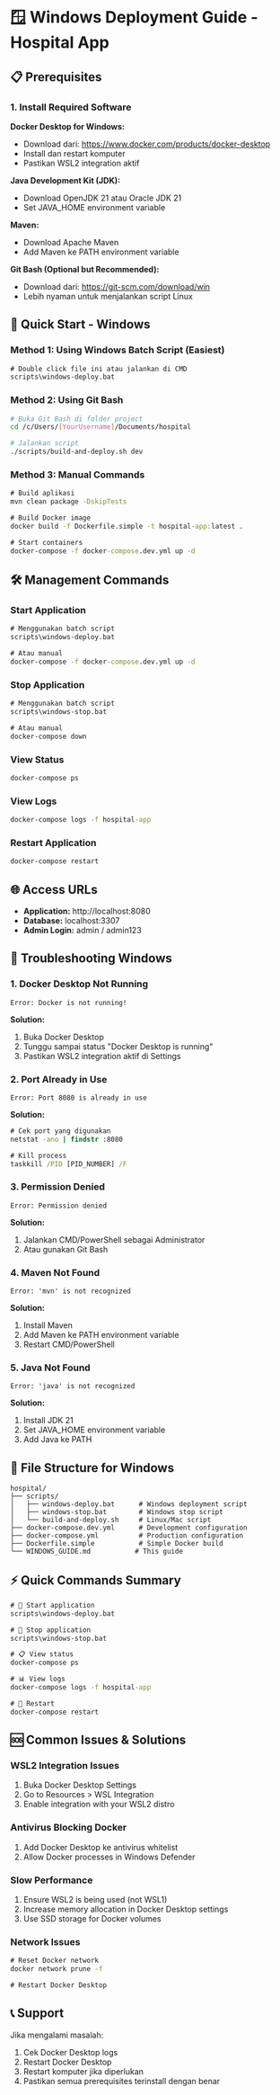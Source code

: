 # 🪟 Windows Deployment Guide - Hospital App

## 📋 **Prerequisites**

### **1. Install Required Software**

**Docker Desktop for Windows:**

- Download dari: https://www.docker.com/products/docker-desktop
- Install dan restart komputer
- Pastikan WSL2 integration aktif

**Java Development Kit (JDK):**

- Download OpenJDK 21 atau Oracle JDK 21
- Set JAVA_HOME environment variable

**Maven:**

- Download Apache Maven
- Add Maven ke PATH environment variable

**Git Bash (Optional but Recommended):**

- Download dari: https://git-scm.com/download/win
- Lebih nyaman untuk menjalankan script Linux

## 🚀 **Quick Start - Windows**

### **Method 1: Using Windows Batch Script (Easiest)**

```cmd
# Double click file ini atau jalankan di CMD
scripts\windows-deploy.bat
```

### **Method 2: Using Git Bash**

```bash
# Buka Git Bash di folder project
cd /c/Users/[YourUsername]/Documents/hospital

# Jalankan script
./scripts/build-and-deploy.sh dev
```

### **Method 3: Manual Commands**

```cmd
# Build aplikasi
mvn clean package -DskipTests

# Build Docker image
docker build -f Dockerfile.simple -t hospital-app:latest .

# Start containers
docker-compose -f docker-compose.dev.yml up -d
```

## 🛠️ **Management Commands**

### **Start Application**

```cmd
# Menggunakan batch script
scripts\windows-deploy.bat

# Atau manual
docker-compose -f docker-compose.dev.yml up -d
```

### **Stop Application**

```cmd
# Menggunakan batch script
scripts\windows-stop.bat

# Atau manual
docker-compose down
```

### **View Status**

```cmd
docker-compose ps
```

### **View Logs**

```cmd
docker-compose logs -f hospital-app
```

### **Restart Application**

```cmd
docker-compose restart
```

## 🌐 **Access URLs**

- **Application:** http://localhost:8080
- **Database:** localhost:3307
- **Admin Login:** admin / admin123

## 🔧 **Troubleshooting Windows**

### **1. Docker Desktop Not Running**

```
Error: Docker is not running!
```

**Solution:**

1. Buka Docker Desktop
2. Tunggu sampai status "Docker Desktop is running"
3. Pastikan WSL2 integration aktif di Settings

### **2. Port Already in Use**

```
Error: Port 8080 is already in use
```

**Solution:**

```cmd
# Cek port yang digunakan
netstat -ano | findstr :8080

# Kill process
taskkill /PID [PID_NUMBER] /F
```

### **3. Permission Denied**

```
Error: Permission denied
```

**Solution:**

1. Jalankan CMD/PowerShell sebagai Administrator
2. Atau gunakan Git Bash

### **4. Maven Not Found**

```
Error: 'mvn' is not recognized
```

**Solution:**

1. Install Maven
2. Add Maven ke PATH environment variable
3. Restart CMD/PowerShell

### **5. Java Not Found**

```
Error: 'java' is not recognized
```

**Solution:**

1. Install JDK 21
2. Set JAVA_HOME environment variable
3. Add Java ke PATH

## 📁 **File Structure for Windows**

```
hospital/
├── scripts/
│   ├── windows-deploy.bat      # Windows deployment script
│   ├── windows-stop.bat        # Windows stop script
│   └── build-and-deploy.sh     # Linux/Mac script
├── docker-compose.dev.yml      # Development configuration
├── docker-compose.yml          # Production configuration
├── Dockerfile.simple           # Simple Docker build
└── WINDOWS_GUIDE.md           # This guide
```

## ⚡ **Quick Commands Summary**

```cmd
# 🚀 Start application
scripts\windows-deploy.bat

# 🛑 Stop application
scripts\windows-stop.bat

# 📋 View status
docker-compose ps

# 📊 View logs
docker-compose logs -f hospital-app

# 🔄 Restart
docker-compose restart
```

## 🆘 **Common Issues & Solutions**

### **WSL2 Integration Issues**

1. Buka Docker Desktop Settings
2. Go to Resources > WSL Integration
3. Enable integration with your WSL2 distro

### **Antivirus Blocking Docker**

1. Add Docker Desktop ke antivirus whitelist
2. Allow Docker processes in Windows Defender

### **Slow Performance**

1. Ensure WSL2 is being used (not WSL1)
2. Increase memory allocation in Docker Desktop settings
3. Use SSD storage for Docker volumes

### **Network Issues**

```cmd
# Reset Docker network
docker network prune -f

# Restart Docker Desktop
```

## 📞 **Support**

Jika mengalami masalah:

1. Cek Docker Desktop logs
2. Restart Docker Desktop
3. Restart komputer jika diperlukan
4. Pastikan semua prerequisites terinstall dengan benar
